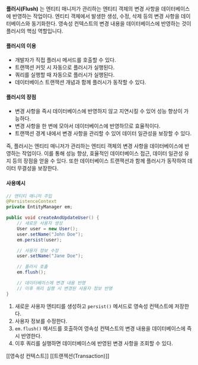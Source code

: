 **플러시(Flush)** 는 엔티티 매니저가 관리하는 엔티티 객체의 변경 사항을 데이터베이스에 반영하는 작업이다. 엔티티 객체에서 발생한 생성, 수정, 삭제 등의 변경 사항을 데이터베이스와 동기화한다. 영속성 컨텍스트의 변경 내용을 데이터베이스에 반영하는 것이 플러시의 핵심 역할입니다.

#### 플러시의 이용

- 개발자가 직접 플러시 메서드를 호출할 수 있다.
- 트랜잭션 커밋 시 자동으로 플러시가 실행된다.
- 쿼리를 실행할 때 자동으로 플러시가 실행된다.
- 데이터베이스 트랜잭션 개념과 함께 플러시가 동작할 수 있다.

#### 플러시의 장점

- 변경 사항을 즉시 데이터베이스에 반영하지 않고 지연시킬 수 있어 성능 향상이 가능하다.
- 변경 사항을 한 번에 모아서 데이터베이스에 반영하므로 효율적이다.
- 트랜잭션 경계 내에서 변경 사항을 관리할 수 있어 데이터 일관성을 보장할 수 있다.

즉, 플러시는 엔티티 매니저가 관리하는 엔티티 객체의 변경 사항을 데이터베이스에 반영하는 작업이다. 이를 통해 성능 향상, 효율적인 데이터베이스 접근, 데이터 일관성 유지 등의 장점을 얻을 수 있다. 또한 데이터베이스 트랜잭션과 함께 플러시가 동작하여 데이터 무결성을 보장한다.

#### 사용예시
~~~java
// 엔티티 매니저 주입
@PersistenceContext
private EntityManager em;

public void createAndUpdateUser() {
    // 새로운 사용자 생성
    User user = new User();
    user.setName("John Doe");
    em.persist(user);

    // 사용자 정보 수정
    user.setName("Jane Doe");

    // 플러시 호출
    em.flush();

    // 데이터베이스에 변경 내용 반영
    // 이후 쿼리 실행 시 변경된 사용자 정보 반영
}
~~~
1. 새로운 사용자 엔티티를 생성하고 `persist()` 메서드로 영속성 컨텍스트에 저장한다.
2. 사용자 정보를 수정한다.
3. `em.flush()` 메서드를 호출하여 영속성 컨텍스트의 변경 내용을 데이터베이스에 즉시 반영한다.
4. 이후 쿼리를 실행하면 데이터베이스에 반영된 변경 사항을 조회할 수 있다.

[[영속성 컨텍스트]]
[[트랜젝션(Transaction)]]